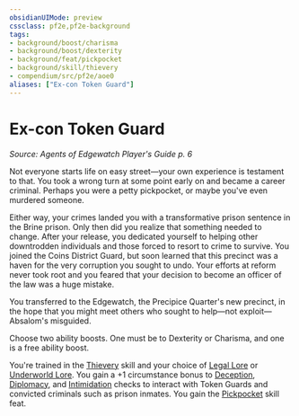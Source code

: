 ```yaml
---
obsidianUIMode: preview
cssclass: pf2e,pf2e-background
tags:
- background/boost/charisma
- background/boost/dexterity
- background/feat/pickpocket
- background/skill/thievery
- compendium/src/pf2e/aoe0
aliases: ["Ex-con Token Guard"]
---
```

# Ex-con Token Guard
*Source: Agents of Edgewatch Player's Guide p. 6*  

Not everyone starts life on easy street—your own experience is testament to that. You took a wrong turn at some point early on and became a career criminal. Perhaps you were a petty pickpocket, or maybe you've even murdered someone.

Either way, your crimes landed you with a transformative prison sentence in the Brine prison. Only then did you realize that something needed to change. After your release, you dedicated yourself to helping other downtrodden individuals and those forced to resort to crime to survive. You joined the Coins District Guard, but soon learned that this precinct was a haven for the very corruption you sought to undo. Your efforts at reform never took root and you feared that your decision to become an officer of the law was a huge mistake.

You transferred to the Edgewatch, the Precipice Quarter's new precinct, in the hope that you might meet others who sought to help—not exploit—Absalom's misguided.

Choose two ability boosts. One must be to Dexterity or Charisma, and one is a free ability boost.

You're trained in the [Thievery](/compendium/skills.md#Thievery) skill and your choice of [Legal Lore](/compendium/skills.md#Lore) or [Underworld Lore](/compendium/skills.md#Lore). You gain a +1 circumstance bonus to [Deception](/compendium/skills.md#Deception), [Diplomacy](/compendium/skills.md#Diplomacy), and [Intimidation](/compendium/skills.md#Intimidation) checks to interact with Token Guards and convicted criminals such as prison inmates. You gain the [Pickpocket](/compendium/feats/pickpocket.md) skill feat.